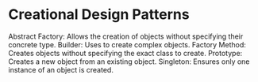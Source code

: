 # Creational Design Patterns

Abstract Factory: Allows the creation of objects without specifying their concrete type.
Builder: Uses to create complex objects.
Factory Method: Creates objects without specifying the exact class to create.
Prototype: Creates a new object from an existing object.
Singleton: Ensures only one instance of an object is created.
